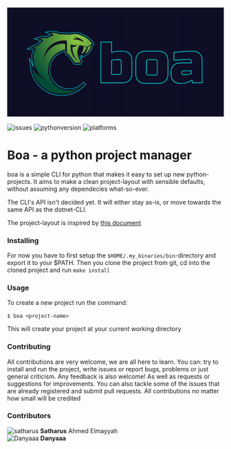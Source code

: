 ![Boa Logo](/img/boa.png)

![issues](https://img.shields.io/github/issues/kentaasvang/python_create) ![pythonversion](https://img.shields.io/badge/python-%3E%3D%203.8-blue) ![platforms](https://img.shields.io/badge/platform-macos-lightgrey)

# Boa - a python project manager
boa is a simple CLI for python that makes it easy to set up new python-projects. It aims to make a clean project-layout with sensible defaults, without assuming any dependecies what-so-ever. 

The CLI's API isn't decided yet. It will either stay as-is, or move towards the same API as the dotnet-CLI.

The project-layout is inspired by [this document](https://docs.python-guide.org/writing/structure/)


### Installing
For now you have to first setup the `$HOME/.my_binaries/bin`-directory and export it to your $PATH. Then you clone the project from git, cd into the cloned project and run `make install`


### Usage
To create a new project run the command:
```terminal
$ boa <project-name>
```
This will create your project at your current working directory


### Contributing
All contributions are very welcome, we are all here to learn. You can: try to install and run the project, write issues or report bugs, problems or just general criticism. Any feedback is also welcome! As well as requests or suggestions for improvements. You can also tackle some of the issues that are already registered and submit pull requests. All contributions no matter how small will be credited


### Contributors
![satharus](https://avatars1.githubusercontent.com/u/29730368?s=64&v=4) **Satharus** Ahmed Elmayyah  
![Danyaaa](https://avatars3.githubusercontent.com/u/36606798?s=64&v=4) **Danyaaa**

